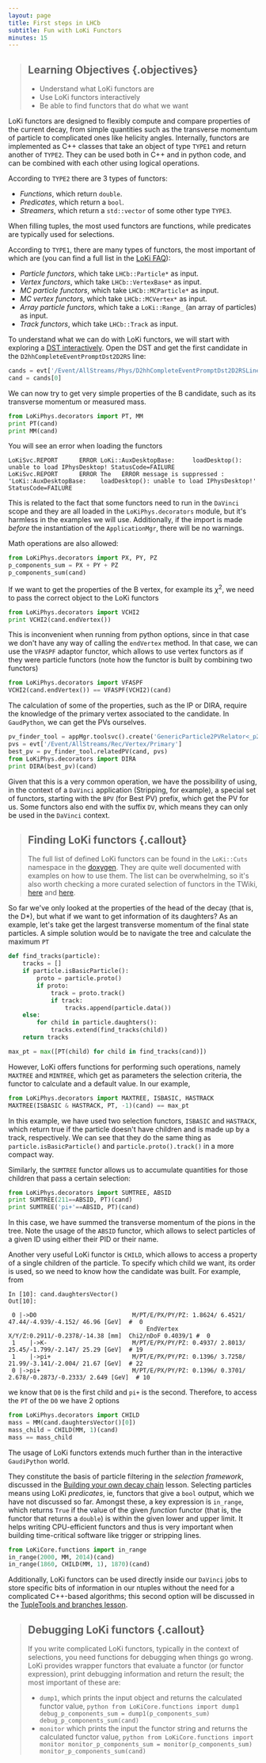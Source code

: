 ```yaml
---
layout: page
title: First steps in LHCb
subtitle: Fun with LoKi Functors
minutes: 15
---
```


> ## Learning Objectives {.objectives}
>
> * Understand what LoKi functors are
> * Use LoKi functors interactively
> * Be able to find functors that do what we want

LoKi functors are designed to flexibly compute and compare properties of the current decay, from simple quantities such as the transverse momentum of particle to complicated ones like helicity angles.
Internally, functors are implemented as C++ classes that take an object of type `TYPE1` and return another of `TYPE2`.
They can be used both in C++ and in python code, and can be combined with each other using logical operations.

According to `TYPE2` there are 3 types of functors:
 
 - *Functions*, which return `double`.
 - *Predicates*, which return a `bool`.
 - *Streamers*, which return a `std::vector` of some other type `TYPE3`.

When filling tuples, the most used functors are functions, while predicates are typically used for selections.

According to `TYPE1`, there are many types of functors, the most important of which are (you can find a full list in the [LoKi FAQ](https://twiki.cern.ch/twiki/bin/view/LHCb/FAQ/LoKiFAQ#How_to_code_own_LoKi_functor)):

 - *Particle functors*, which take `LHCb::Particle*` as input. 
 - *Vertex functors*, which take `LHCb::VertexBase*` as input.
 - *MC particle functors*, which take `LHCb::MCParticle*` as input. 
 - *MC vertex functors*, which take `LHCb::MCVertex*` as input.
 - *Array particle functors*, which take a `LoKi::Range_` (an array of particles) as input.
 - *Track functors*, which take `LHCb::Track` as input.

To understand what we can do with LoKi functors, we will start with exploring a [DST interactively](05-interactive-dst.html).
Open the DST and get the first candidate in the `D2hhCompleteEventPromptDst2D2RS` line:

```python
cands = evt['/Event/AllStreams/Phys/D2hhCompleteEventPromptDst2D2RSLine/Particles']
cand = cands[0]
```

We can now try to get very simple properties of the B candidate, such as its transverse momentum or measured mass.

```python
from LoKiPhys.decorators import PT, MM
print PT(cand)
print MM(cand)
```

You will see an error when loading the functors
```
LoKiSvc.REPORT      ERROR LoKi::AuxDesktopBase: 	loadDesktop(): unable to load IPhysDesktop! StatusCode=FAILURE
LoKiSvc.REPORT      ERROR The   ERROR message is suppressed : 'LoKi::AuxDesktopBase: 	loadDesktop(): unable to load IPhysDesktop!' StatusCode=FAILURE
```
This is related to the fact that some functors need to run in the `DaVinci` scope and they are all loaded in the `LoKiPhys.decorators` module, but it's harmless in the examples we will use.
Additionally, if the import is made *before* the instantiation of the `ApplicationMgr`, there will be no warnings.

Math operations are also allowed:
```python
from LoKiPhys.decorators import PX, PY, PZ
p_components_sum = PX + PY + PZ
p_components_sum(cand)
```

If we want to get the properties of the B vertex, for example its $\chi^2$, we need to pass the correct object to the LoKi functors

```python
from LoKiPhys.decorators import VCHI2
print VCHI2(cand.endVertex())
```

This is inconvenient when running from python options, since in that case we don't have any way of calling the `endVertex` method. 
In that case, we can use the `VFASPF` adaptor functor, which allows to use vertex functors as if they were particle functors (note how the functor is built by combining two functors)

```python
from LoKiPhys.decorators import VFASPF
VCHI2(cand.endVertex()) == VFASPF(VCHI2)(cand)
```

The calculation of some of the properties, such as the IP or DIRA, require the knowledge of the primary vertex associated to the candidate.
In `GaudPython`, we can get the PVs ourselves.

```python
pv_finder_tool = appMgr.toolsvc().create('GenericParticle2PVRelator<_p2PVWithIPChi2, OfflineDistanceCalculatorName>/P2PVWithIPChi2', interface='IRelatedPVFinder')
pvs = evt['/Event/AllStreams/Rec/Vertex/Primary']
best_pv = pv_finder_tool.relatedPV(cand, pvs)
from LoKiPhys.decorators import DIRA
print DIRA(best_pv)(cand)
```

Given that this is a very common operation, we have the possibility of using, in the context of a `DaVinci` application (Stripping, for example), a special set of functors, starting with the `BPV` (for Best PV) prefix, which get the PV for us.
Some functors also end with the suffix `DV`, which means they can only be used in the `DaVinci` context.

> ## Finding LoKi functors {.callout}
> The full list of defined LoKi functors can be found in the `LoKi::Cuts` namespace in the [doxygen](http://lhcb-release-area.web.cern.ch/LHCb-release-area/DOC/davinci/releases/latest/doxygen/d7/dae/namespace_lo_ki_1_1_cuts.html).
> They are quite well documented with examples on how to use them.
> The list can be overwhelming, so it's also worth checking a more curated selection of functors in the TWiki, [here](https://twiki.cern.ch/twiki/bin/view/LHCb/LoKiHybridFilters) and [here](https://twiki.cern.ch/twiki/bin/view/LHCb/LoKiParticleFunctions).

So far we've only looked at the properties of the head of the decay (that is, the D\*), but what if we want to get information of its daughters? As an example, let's take get the largest transverse momentum of the final state particles.
A simple solution would be to navigate the tree and calculate the maximum `PT`

```python
def find_tracks(particle):
    tracks = []
    if particle.isBasicParticle():
        proto = particle.proto()
        if proto:
            track = proto.track()
            if track:
                tracks.append(particle.data())
    else:
        for child in particle.daughters():
            tracks.extend(find_tracks(child))
    return tracks

max_pt = max([PT(child) for child in find_tracks(cand)])
```

However, LoKi offers functions for performing such operations, namely `MAXTREE` and `MINTREE`, which get as parameters the selection criteria, the functor to calculate and a default value.
In our example,

```python
from LoKiPhys.decorators import MAXTREE, ISBASIC, HASTRACK
MAXTREE(ISBASIC & HASTRACK, PT, -1)(cand) == max_pt
```

In this example, we have used two selection functors, `ISBASIC` and `HASTRACK`, which return true if the particle doesn't have children and is made up by a track, respectively.
We can see that they do the same thing as `particle.isBasicParticle()` and `particle.proto().track()` in a more compact way.

Similarly, the `SUMTREE` functor allows us to accumulate quantities for those children that pass a certain selection:
```python
from LoKiPhys.decorators import SUMTREE, ABSID
print SUMTREE(211==ABSID, PT)(cand)
print SUMTREE('pi+'==ABSID, PT)(cand)
```
In this case, we have summed the transverse momentum of the pions in the tree.
Note the usage of the `ABSID` functor, which allows to select particles of a given ID using either their PID or their name.

Another very useful LoKi functor is `CHILD`, which allows to access a property of a single children of the particle.
To specify which child we want, its order is used, so we need to know how the candidate was built.
For example, from
```output
In [10]: cand.daughtersVector()
Out[10]:

 0 |->D0                           M/PT/E/PX/PY/PZ: 1.8624/ 6.4521/ 47.44/-4.939/-4.152/ 46.96 [GeV]  #  0
                                       EndVertex  X/Y/Z:0.2911/-0.2378/-14.38 [mm]  Chi2/nDoF 0.4039/1 #  0
 1    |->K-                        M/PT/E/PX/PY/PZ: 0.4937/ 2.8013/ 25.45/-1.799/-2.147/ 25.29 [GeV]  # 19
 1    |->pi+                       M/PT/E/PX/PY/PZ: 0.1396/ 3.7258/ 21.99/-3.141/-2.004/ 21.67 [GeV]  # 22
 0 |->pi+                          M/PT/E/PX/PY/PZ: 0.1396/ 0.3701/ 2.678/-0.2873/-0.2333/ 2.649 [GeV]  # 10
```
we know that `D0` is the first child and `pi+` is the second.
Therefore, to access the `PT` of the `D0` we have 2 options
```python
from LoKiPhys.decorators import CHILD
mass = MM(cand.daughtersVector()[0])
mass_child = CHILD(MM, 1)(cand)
mass == mass_child
```

The usage of LoKi functors extends much further than in the interactive `GaudiPython` world.

They constitute the basis of particle filtering in the *selection framework*, discussed in the [Building your own decay chain](06-building-decays.html) lesson.
Selecting particles means using LoKi *predicates*, ie, functors that give a `bool` output, which we have not discussed so far.
Amongst these, a key expression is `in_range`, which returns `True` if the value of the given *function* functor (that is, the functor that returns a `double`) is within the given lower and upper limit.
It helps writing CPU-efficient functors and thus is very important when building time-critical software like trigger or stripping lines.

```python
from LoKiCore.functions import in_range
in_range(2000, MM, 2014)(cand)
in_range(1860, CHILD(MM, 1), 1870)(cand)
```

Additionally, LoKi functors can be used directly inside our `DaVinci` jobs to store specific bits of information in our ntuples without the need for a complicated C++-based algorithms;
this second option will be discussed in the [TupleTools and branches lesson](12-add-tupletools.html).

> ## Debugging LoKi functors {.callout}
> If you write complicated LoKi functors, typically in the context of selections, you need functions for debugging when things go wrong.
> LoKi provides wrapper functors that evaluate a functor (or functor expression), print debugging information and return the result;
> the most important of these are:
>
>  - `dump1`, which prints the input object and returns the calculated functor value,
    ```python
    from LoKiCore.functions import dump1
    debug_p_components_sum = dump1(p_components_sum)
    debug_p_components_sum(cand)
    ```
>  - `monitor` which prints the input the functor string and returns the calculated functor value,
    ```python
    from LoKiCore.functions import monitor
    monitor_p_components_sum = monitor(p_components_sum)
    monitor_p_components_sum(cand)
    ```


